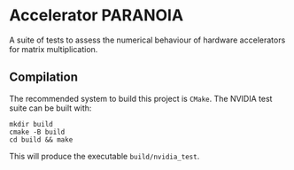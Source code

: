 # Accelerator PARANOIA

A suite of tests to assess the numerical behaviour of hardware accelerators for matrix multiplication.

## Compilation

The recommended system to build this project is `CMake`. The NVIDIA test suite can be built with:

```shell
mkdir build
cmake -B build
cd build && make
```

This will produce the executable `build/nvidia_test`.